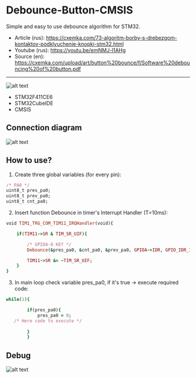 # Debounce-Button-CMSIS
 Simple and easy to use debounce algorithm for STM32.
* Article (rus): https://cxemka.com/73-algoritm-borby-s-drebezgom-kontaktov-podklyuchenie-knopki-stm32.html
* Youtube (rus): https://youtu.be/emNMJ-l1AHg
* Source (en): https://cxemka.com/upload/art/button%20bounce/f/Software%20debouncing%20of%20button.pdf
___
  ![alt text](https://cxemka.com/upload/art/button%20bounce/software_button_bounce_stm32.svg)
* STM32F411CE6
* STM32CubeIDE
* CMSIS
 ## Connection diagram
  ![alt text](https://cxemka.com/upload/art/button%20bounce/button_circuit_diagram.svg)
 ## How to use?
 1. Create three global variables (for every pin):
```ruby
/* PA0 */
uint8_t pres_pa0;
uint8_t prev_pa0;
uint8_t cnt_pa0;
```
 2) Insert function Debounce in timer's Interrupt Handler (T=10ms):
```ruby
void TIM1_TRG_COM_TIM11_IRQHandler(void){

	if(TIM11->SR & TIM_SR_UIF){

		/* GPIOA-0 KEY */
		Debounce(&pres_pa0, &cnt_pa0, &prev_pa0, GPIOA->IDR, GPIO_IDR_ID0);

		TIM11->SR &= ~TIM_SR_UIF;
	}
}
```
3) In main loop check variable pres_pa0, if it's true -> execute required code:
```ruby
while(1){

		if(pres_pa0){
			pres_pa0 = 0;
   /* Here code to execute */
   
		}
		}
```
## Debug
  ![alt text](https://cxemka.com/upload/art/button%20bounce/debug_debounce.png)
